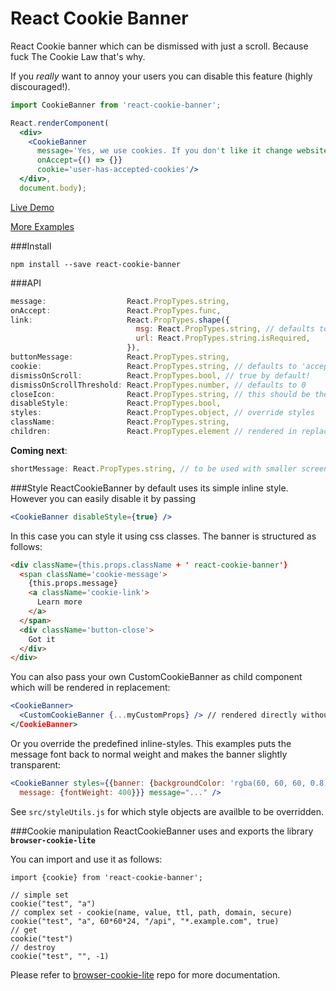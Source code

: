 # React Cookie Banner

React Cookie banner which can be dismissed with just a scroll. Because fuck The Cookie Law that's why.

If you *really* want to annoy your users you can disable this feature (highly discouraged!).

```jsx
import CookieBanner from 'react-cookie-banner';

React.renderComponent(
  <div>
    <CookieBanner
      message='Yes, we use cookies. If you don't like it change website, we won't miss you!'
      onAccept={() => {}}
      cookie='user-has-accepted-cookies'/>
  </div>,
  document.body);
```
[Live Demo](https://rawgit.com/buildo/react-cookie-banner/master/examples/index.html)

[More Examples](https://github.com/buildo/react-cookie-banner/tree/master/examples)

###Install
```
npm install --save react-cookie-banner
```

###API
```jsx
message:                  React.PropTypes.string,
onAccept:                 React.PropTypes.func,
link:                     React.PropTypes.shape({
                            msg: React.PropTypes.string, // defaults to 'Learn more'
                            url: React.PropTypes.string.isRequired,
                          }),
buttonMessage:            React.PropTypes.string,
cookie:                   React.PropTypes.string, // defaults to 'accepts-cookie'
dismissOnScroll:          React.PropTypes.bool, // true by default!
dismissOnScrollThreshold: React.PropTypes.number, // defaults to 0
closeIcon:                React.PropTypes.string, // this should be the className of the icon. if undefined use button
disableStyle:             React.PropTypes.bool,
styles:                   React.PropTypes.object, // override styles
className:                React.PropTypes.string,
children:                 React.PropTypes.element // rendered in replacement without any <div> wrapper
```
**Coming next**:
```jsx
shortMessage: React.PropTypes.string, // to be used with smaller screens
```

###Style
ReactCookieBanner by default uses its simple inline style. However you can easily disable it by passing
```jsx
<CookieBanner disableStyle={true} />
```
In this case you can style it using css classes. The banner is structured as follows:
```html
<div className={this.props.className + ' react-cookie-banner'}
  <span className='cookie-message'>
    {this.props.message}
    <a className='cookie-link'>
      Learn more
    </a>
  </span>
  <div className='button-close'>
    Got it
  </div>
</div>
```
You can also pass your own CustomCookieBanner as child component which will be rendered in replacement:
```jsx
<CookieBanner>
  <CustomCookieBanner {...myCustomProps} /> // rendered directly without any <div> wrapper
</CookieBanner>
```
Or you override the predefined inline-styles. This examples puts the message font back to normal weight and makes the banner slightly transparent:
```jsx
<CookieBanner styles={{banner: {backgroundColor: 'rgba(60, 60, 60, 0.8)'}, 
  message: {fontWeight: 400}}} message="..." />
```
See `src/styleUtils.js` for which style objects are availble to be overridden.

###Cookie manipulation
ReactCookieBanner uses and exports the library **```browser-cookie-lite```**

You can import and use it as follows:
```es6
import {cookie} from 'react-cookie-banner';

// simple set
cookie("test", "a")
// complex set - cookie(name, value, ttl, path, domain, secure)
cookie("test", "a", 60*60*24, "/api", "*.example.com", true)
// get
cookie("test")
// destroy
cookie("test", "", -1)
```
Please refer to [browser-cookie-lite](https://github.com/litejs/browser-cookie-lite) repo for more documentation.
